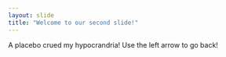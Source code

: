 ```yaml
---
layout: slide
title: "Welcome to our second slide!"
---
```

A placebo crued my hypocrandria!
Use the left arrow to go back!
